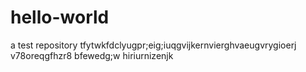 # hello-world
a test  repository
tfytwkfdclyugpr;eig;iuqgvijkernvierghvaeugvrygioerj v78oreqgfhzr8 bfewedg;w hiriurnizenjk
